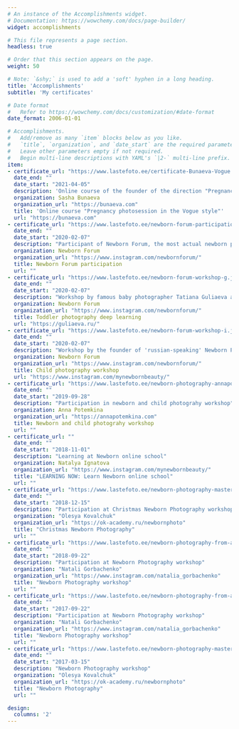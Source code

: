 ```yaml
---
# An instance of the Accomplishments widget.
# Documentation: https://wowchemy.com/docs/page-builder/
widget: accomplishments

# This file represents a page section.
headless: true

# Order that this section appears on the page.
weight: 50

# Note: `&shy;` is used to add a 'soft' hyphen in a long heading.
title: 'Accomplish­ments'
subtitle: 'My certificates'

# Date format
#   Refer to https://wowchemy.com/docs/customization/#date-format
date_format: 2006-01-01

# Accomplishments.
#   Add/remove as many `item` blocks below as you like.
#   `title`, `organization`, and `date_start` are the required parameters.
#   Leave other parameters empty if not required.
#   Begin multi-line descriptions with YAML's `|2-` multi-line prefix.
item:
- certificate_url: "https://www.lastefoto.ee/certificate-Bunaeva-Vogue.jpg"
  date_end: ""
  date_start: "2021-04-05"
  description: 'Online course of the founder of the direction "Pregnancy photoshoot in the style of Vogue" - Sasha Bunaeva'
  organization: Sasha Bunaeva
  organization_url: "https://bunaeva.com"
  title: 'Online course "Pregnancy photosession in the Vogue style"'
  url: "https://bunaeva.com"
- certificate_url: "https://www.lastefoto.ee/newborn-forum-participation.jpg"
  date_end: ""
  date_start: "2020-02-07"
  description: "Participant of Newborn Forum, the most actual newborn photography event held in Moscow"
  organization: Newborn Forum 
  organization_url: "https://www.instagram.com/newbornforum/"
  title: Newborn Forum participation
  url: ""
- certificate_url: "https://www.lastefoto.ee/newborn-forum-workshop-g.jpg"
  date_end: ""
  date_start: "2020-02-07"
  description: "Workshop by famous baby photographer Tatiana Guliaeva at Newborn Forum, Moscow"
  organization: Newborn Forum 
  organization_url: "https://www.instagram.com/newbornforum/" 
  title: Toddler photography deep learning
  url: "https://guliaeva.ru/"
- certificate_url: "https://www.lastefoto.ee/newborn-forum-workshop-i.jpg"
  date_end: ""
  date_start: "2020-02-07"
  description: "Workshop by the founder of 'russian-speaking' Newborn Photograpy By The Book - The Natalya Ignatova"
  organization: Newborn Forum 
  organization_url: "https://www.instagram.com/newbornforum/"
  title: Child photography workshop
  url: "https://www.instagram.com/mynewbornbeauty/"
- certificate_url: "https://www.lastefoto.ee/newborn-photography-annapotemkina.jpg"
  date_end: ""
  date_start: "2019-09-28"
  description: "Participation in newborn and child photograhy workshop"
  organization: Anna Potemkina
  organization_url: "https://annapotemkina.com"
  title: Newborn and child photograhy workshop
  url: ""  
- certificate_url: ""
  date_end: ""
  date_start: "2018-11-01"
  description: "Learning at Newborn online school"
  organization: Natalya Ignatova
  organization_url: "https://www.instagram.com/mynewbornbeauty/"
  title: "LEARNING NOW: Learn Newborn online school"
  url: "" 
- certificate_url: "https://www.lastefoto.ee/newborn-photography-masterclass-olesya-kovalchuk.jpg"
  date_end: ""
  date_start: "2018-12-15"
  description: "Participation at Christmas Newborn Photography workshop"
  organization: "Olesya Kovalchuk"
  organization_url: "https://ok-academy.ru/newbornphoto"
  title: "Christmas Newborn Photography"
  url: ""   
- certificate_url: "https://www.lastefoto.ee/newborn-photography-from-a-to-z.jpg"
  date_end: ""
  date_start: "2018-09-22"
  description: "Participation at Newborn Photography workshop"
  organization: "Natali Gorbachenko"
  organization_url: "https://www.instagram.com/natalia_gorbachenko"
  title: "Newborn Photography workshop"
  url: ""   
- certificate_url: "https://www.lastefoto.ee/newborn-photography-from-a-to-z.jpg"
  date_end: ""
  date_start: "2017-09-22"
  description: "Participation at Newborn Photography workshop"
  organization: "Natali Gorbachenko"
  organization_url: "https://www.instagram.com/natalia_gorbachenko"
  title: "Newborn Photography workshop"
  url: "" 
- certificate_url: "https://www.lastefoto.ee/newborn-photography-masterclass-olesya-kovalchuk.jpg"
  date_end: ""
  date_start: "2017-03-15"
  description: "Newborn Photography workshop"
  organization: "Olesya Kovalchuk"
  organization_url: "https://ok-academy.ru/newbornphoto"
  title: "Newborn Photography"
  url: ""   

design:
  columns: '2' 
---
```

